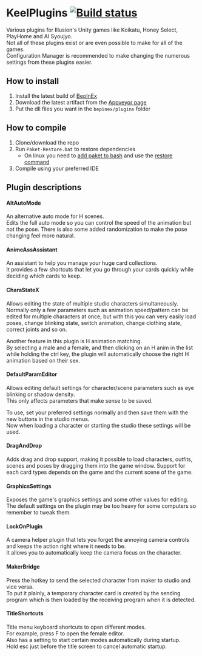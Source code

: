 # KeelPlugins [![Build status](https://ci.appveyor.com/api/projects/status/j2aa50y5o9onu8b0/branch/master?svg=true&passingText=master%20-%20OK&failingText=master%20-%20Fail)](https://ci.appveyor.com/project/Keelhauled/keelplugins/branch/master/artifacts)

Various plugins for Illusion's Unity games like Koikatu, Honey Select, PlayHome and AI Syoujyo.  
Not all of these plugins exist or are even possible to make for all of the games.  
Configuration Manager is recommended to make changing the numerous settings from these plugins easier.

## How to install
1. Install the latest build of [BepInEx](https://builds.bepis.io/projects/bepinex_be)
2. Download the latest artifact from the [Appveyor page](https://ci.appveyor.com/project/Keelhauled/keelplugins/build/artifacts)
3. Put the dll files you want in the `bepinex/plugins` folder

## How to compile
1. Clone/download the repo
2. Run `Paket-Restore.bat` to restore dependencies
   * On linux you need to [add paket to bash](https://fsprojects.github.io/Paket/installation.html#Installation-on-Linux) and use the [restore command](https://fsprojects.github.io/Paket/paket-restore.html)
3. Compile using your preferred IDE

## Plugin descriptions

#### AltAutoMode
An alternative auto mode for H scenes.  
Edits the full auto mode so you can control the speed of the animation but not the pose.
There is also some added randomization to make the pose changing feel more natural.

#### AnimeAssAssistant
An assistant to help you manage your huge card collections.  
It provides a few shortcuts that let you go through your cards quickly while deciding which cards to keep.

#### CharaStateX
Allows editing the state of multiple studio characters simultaneously.  
Normally only a few parameters such as animation speed/pattern can be edited for multiple characters at once,
but with this you can very easily load poses, change blinking state, switch animation, change clothing state, correct joints and so on.

Another feature in this plugin is H animation matching.  
By selecting a male and a female, and then clicking on an H anim in the list while holding the ctrl key, the plugin will automatically choose the right H animation based on their sex.

#### DefaultParamEditor
Allows editing default settings for character/scene parameters such as eye blinking or shadow density.  
This only affects parameters that make sense to be saved.

To use, set your preferred settings normally and then save them with the new buttons in the studio menus.  
Now when loading a character or starting the studio these settings will be used.

#### DragAndDrop
Adds drag and drop support, making it possible to load characters, outfits, scenes and poses by dragging them into the game window.
Support for each card types depends on the game and the current scene of the game.

#### GraphicsSettings
Exposes the game's graphics settings and some other values for editing.  
The default settings on the plugin may be too heavy for some computers so remember to tweak them.

#### LockOnPlugin
A camera helper plugin that lets you forget the annoying camera controls and keeps the action right where it needs to be.  
It allows you to automatically keep the camera focus on the character.

#### MakerBridge
Press the hotkey to send the selected character from maker to studio and vice versa.  
To put it plainly, a temporary character card is created by the sending program which is then loaded by the receiving program when it is detected.

#### TitleShortcuts
Title menu keyboard shortcuts to open different modes.  
For example, press F to open the female editor.  
Also has a setting to start certain modes automatically during startup.  
Hold esc just before the title screen to cancel automatic startup.

